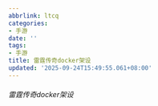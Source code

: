```yaml
---
abbrlink: ltcq
categories:
- 手游
date: ''
tags:
- 手游
title: 雷霆传奇docker架设
updated: '2025-09-24T15:49:55.061+08:00'
---
```

###### 雷霆传奇docker架设

